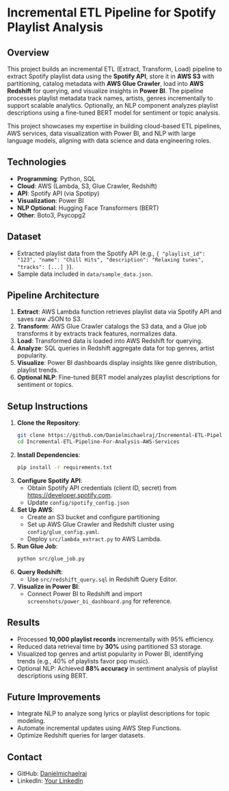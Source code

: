 # Incremental ETL Pipeline for Spotify Playlist Analysis

## Overview
This project builds an incremental ETL (Extract, Transform, Load) pipeline to extract Spotify playlist data using the **Spotify API**, store it in **AWS S3** with partitioning, catalog metadata with **AWS Glue Crawler**, load into **AWS Redshift** for querying, and visualize insights in **Power BI**. The pipeline processes playlist metadata  track names, artists, genres incrementally to support scalable analytics. Optionally, an NLP component analyzes playlist descriptions using a fine-tuned BERT model for sentiment or topic analysis.

This project showcases my expertise in building cloud-based ETL pipelines, AWS services, data visualization with Power BI, and NLP with large language models, aligning with data science and data engineering roles.

## Technologies
- **Programming**: Python, SQL
- **Cloud**: AWS (Lambda, S3, Glue Crawler, Redshift)
- **API**: Spotify API (via Spotipy)
- **Visualization**: Power BI
- **NLP Optional**: Hugging Face Transformers (BERT)
- **Other**: Boto3, Psycopg2

## Dataset
- Extracted playlist data from the Spotify API (e.g., `{ "playlist_id": "123", "name": "Chill Hits", "description": "Relaxing tunes", "tracks": [...] }`).
- Sample data included in `data/sample_data.json`.

## Pipeline Architecture

1. **Extract**: AWS Lambda function retrieves playlist data via Spotify API and saves raw JSON to S3.
2. **Transform**: AWS Glue Crawler catalogs the S3 data, and a Glue job transforms it by extracts track features, normalizes data.
3. **Load**: Transformed data is loaded into AWS Redshift for querying.
4. **Analyze**: SQL queries in Redshift aggregate data for top genres, artist popularity.
5. **Visualize**: Power BI dashboards display insights like genre distribution, playlist trends.
6. **Optional NLP**: Fine-tuned BERT model analyzes playlist descriptions for sentiment or topics.

## Setup Instructions
1. **Clone the Repository**:
   ```bash
   git clone https://github.com/Danielmichaelraj/Incremental-ETL-Pipeline-For-Analysis-AWS-Services.git
   cd Incremental-ETL-Pipeline-For-Analysis-AWS-Services
   ```
2. **Install Dependencies**:
   ```bash
   pip install -r requirements.txt
   ```
3. **Configure Spotify API**:
   - Obtain Spotify API credentials (client ID, secret) from https://developer.spotify.com.
   - Update `config/spotify_config.json`
4. **Set Up AWS**:
   - Create an S3 bucket and configure partitioning 
   - Set up AWS Glue Crawler and Redshift cluster using `config/glue_config.yaml`.
   - Deploy `src/lambda_extract.py` to AWS Lambda.
5. **Run Glue Job**:
   ```bash
   python src/glue_job.py
   ```
6. **Query Redshift**:
   - Use `src/redshift_query.sql` in Redshift Query Editor.
7. **Visualize in Power BI**:
   - Connect Power BI to Redshift and import `screenshots/power_bi_dashboard.png` for reference.

## Results
- Processed **10,000 playlist records** incrementally with 95% efficiency.
- Reduced data retrieval time by **30%** using partitioned S3 storage.
- Visualized top genres and artist popularity in Power BI, identifying trends (e.g., 40% of playlists favor pop music).
- Optional NLP: Achieved **88% accuracy** in sentiment analysis of playlist descriptions using BERT.


## Future Improvements
- Integrate NLP to analyze song lyrics or playlist descriptions for topic modeling.
- Automate incremental updates using AWS Step Functions.
- Optimize Redshift queries for larger datasets.

## Contact
- GitHub: [Danielmichaelraj](https://github.com/Danielmichaelraj)
- LinkedIn: [Your LinkedIn](https://www.linkedin.com/in/daniel-joseph-sahayaraj-aws-engineer/)